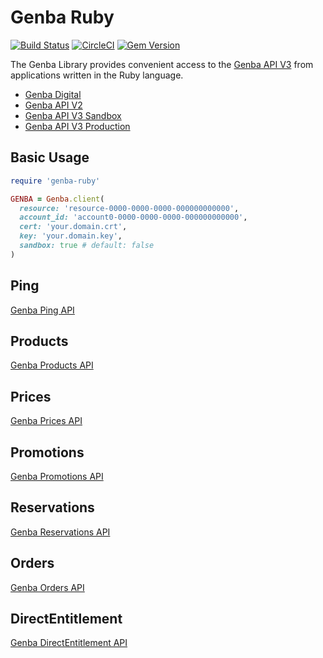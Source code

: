 # Genba Ruby

[![Build Status](https://travis-ci.org/iscreen/genba-ruby.svg)](https://travis-ci.org/iscreen/genba-ruby)
[![CircleCI](https://circleci.com/gh/iscreen/genba-ruby.svg?style=svg)](https://circleci.com/gh/iscreen/genba-ruby)
[![Gem Version](https://badge.fury.io/rb/genba-ruby.svg)](https://badge.fury.io/rb/genba-ruby)

The Genba Library provides convenient access to the [Genba API V3](https://sandbox.genbadigital.io/doc) from applications written in the Ruby language.
  * [Genba Digital](https://genbadigital.com/)
  * [Genba API V2](https://api.genbagames.com/doc/)
  * [Genba API V3 Sandbox](https://sandbox.genbadigital.io/doc/)
  * [Genba API V3 Production](https://unknown.genbadigital.io/doc)

## Basic Usage

```ruby
require 'genba-ruby'

GENBA = Genba.client(
  resource: 'resource-0000-0000-0000-000000000000',
  account_id: 'account0-0000-0000-0000-000000000000',
  cert: 'your.domain.crt',
  key: 'your.domain.key',
  sandbox: true # default: false
)
```

## Ping
[Genba Ping API](https://sandbox.genbadigital.io/doc/#/Ping)

## Products
[Genba Products API](https://sandbox.genbadigital.io/doc/#/Products)

## Prices
[Genba Prices API](https://sandbox.genbadigital.io/doc/#/Prices)

## Promotions
[Genba Promotions API](https://sandbox.genbadigital.io/doc/#/Promotions)

## Reservations
[Genba Reservations API](https://sandbox.genbadigital.io/doc/#/Reservations)

## Orders
[Genba Orders API](https://sandbox.genbadigital.io/doc/#/Orders)

## DirectEntitlement
[Genba DirectEntitlement API](https://sandbox.genbadigital.io/doc/#/DirectEntitlement)
